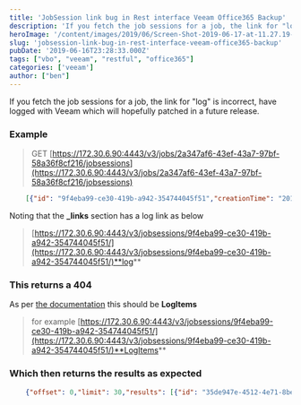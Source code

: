 ```yaml
---
title: 'JobSession link bug in Rest interface Veeam Office365 Backup'
description: 'If you fetch the job sessions for a job, the link for "log" is incorrect, have logged with Veeam which will hopefully patched in a future release.'
heroImage: '/content/images/2019/06/Screen-Shot-2019-06-17-at-11.27.19-AM.png'
slug: 'jobsession-link-bug-in-rest-interface-veeam-office365-backup'
pubDate: '2019-06-16T23:28:33.000Z'
tags: ["vbo", "veeam", "restful", "office365"] 
categories: ['veeam']
author: ["ben"]
---
```


If you fetch the job sessions for a job, the link for "log" is incorrect, have logged with Veeam which will hopefully patched in a future release.

### Example

> GET [https://172.30.6.90:4443/v3/jobs/2a347af6-43ef-43a7-97bf-58a36f8cf216/jobsessions](https://172.30.6.90:4443/v3/jobs/2a347af6-43ef-43a7-97bf-58a36f8cf216/jobsessions)

```json
    [{"id": "9f4eba99-ce30-419b-a942-354744045f51","creationTime": "2019-06-16T22:00:00.0246404Z","endTime": "2019-06-16T22:09:26.9479152Z","progress": 21,"status": "Success","statistics": {"processingRateBytesPS": 98010,"processingRateItemsPS": 0,"readRateBytesPS": 1426172,"writeRateBytesPS": 31686381,"transferredDataBytes": 55561549,"processedObjects": 523,"bottleneck": "Source"},"_links": {"self": {"href": "https://172.30.6.90:4443/v3/jobsessions/9f4eba99-ce30-419b-a942-354744045f51"},"log": {"href": "https://172.30.6.90:4443/v3/jobsessions/9f4eba99-ce30-419b-a942-354744045f51/log"},"job": {"href": "https://172.30.6.90:4443/v3/jobs/2a347af6-43ef-43a7-97bf-58a36f8cf216"}}}]
 ```
    
Noting that the **_links** section has a log link as below

> [https://172.30.6.90:4443/v3/jobsessions/9f4eba99-ce30-419b-a942-354744045f51/](https://172.30.6.90:4443/v3/jobsessions/9f4eba99-ce30-419b-a942-354744045f51/)**log**


### This returns a 404

As per [the documentation](https://helpcenter.veeam.com/docs/vbo365/rest/get_job_sessions_session_id_log_items.html?ver=30) this should be **LogItems**

> for example [https://172.30.6.90:4443/v3/jobsessions/9f4eba99-ce30-419b-a942-354744045f51/](https://172.30.6.90:4443/v3/jobsessions/9f4eba99-ce30-419b-a942-354744045f51/)**LogItems**


### Which then returns the results as expected
```json
    {"offset": 0,"limit": 30,"results": [{"id": "35de947e-4512-4e71-8be4-1471d84ae21d","usn": 1,"title": "[Success] Job started at 17/06/2019 10:00:00 AM","creationTime": "2019-06-16T15:00:00.0402129-07:00","endTime": "2019-06-16T15:00:00.0402129-07:00","_links": {"self": {"href": "https://172.30.6.90:4443/v3/jobsessions/9f4eba99-ce30-419b-a942-354744045f51/logitems/35de947e-4512-4e71-8be4-1471d84ae21d"},"jobsessions": {"href": "https://172.30.6.90:4443/v3/jobsessions/9f4eba99-ce30-419b-a942-354744045f51"}}},{"id": "c7347833-6127-4a50-b3cc-9a0b5dcbcf99","usn": 2,"title": "[Success] Connected to organization","creationTime": "2019-06-16T15:00:00.0558112-07:00","endTime": "2019-06-16T15:00:06.3683425-07:00","_links": {"self": {"href": "https://172.30.6.90:4443/v3/jobsessions/9f4eba99-ce30-419b-a942-354744045f51/logitems/c7347833-6127-4a50-b3cc-9a0b5dcbcf99"},"jobsessions": {"href": "https://172.30.6.90:4443/v3/jobsessions/9f4eba99-ce30-419b-a942-354744045f51"}}},{"id": "231e6102-46c7-4abe-a4bc-c017e51d2da2","usn": 1000,"title": "[Success] Found 491 excluded objects","creationTime": "2019-06-16T15:00:06.3683425-07:00","endTime": "2019-06-16T15:08:02.6508329-07:00","_links": {"self": {"href": "https://172.30.6.90:4443/v3/jobsessions/9f4eba99-ce30-419b-a942-354744045f51/logitems/231e6102-46c7-4abe-a4bc-c017e51d2da2"},"jobsessions": {"href": "https://172.30.6.90:4443/v3/jobsessions/9f4eba99-ce30-419b-a942-354744045f51"}}}....
    
```
        
    
    

